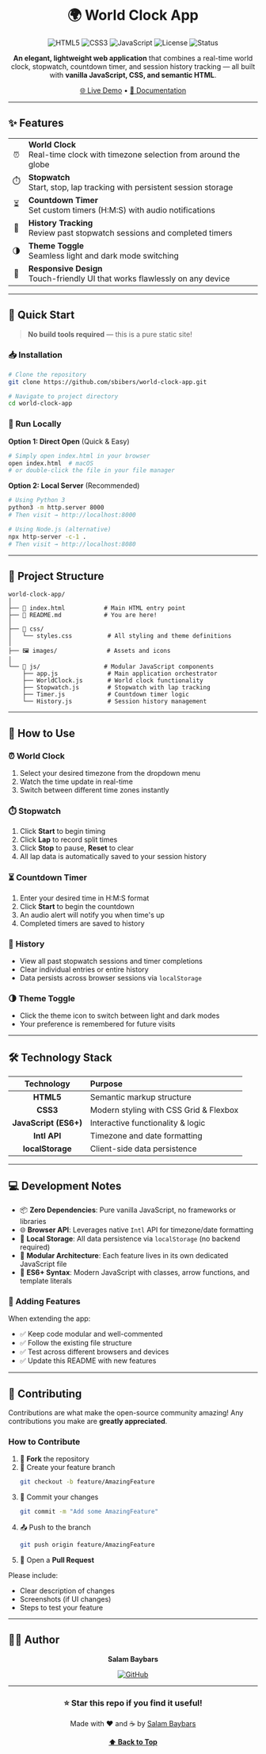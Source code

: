 <div align="center">

# 🌍 World Clock App

![HTML5](https://img.shields.io/badge/HTML5-E34F26?style=for-the-badge&logo=html5&logoColor=white)
![CSS3](https://img.shields.io/badge/CSS3-1572B6?style=for-the-badge&logo=css3&logoColor=white)
![JavaScript](https://img.shields.io/badge/JavaScript-F7DF1E?style=for-the-badge&logo=javascript&logoColor=black)
![License](https://img.shields.io/badge/License-MIT-green?style=for-the-badge)
![Status](https://img.shields.io/badge/Status-Active-success?style=for-the-badge)

<p align="center">
  <strong>An elegant, lightweight web application</strong> that combines a real-time world clock, stopwatch, countdown timer, and session history tracking — all built with <strong>vanilla JavaScript, CSS, and semantic HTML</strong>.
</p>

[🌐 Live Demo](https://sbibers.github.io/world-clock-app/) • [📖 Documentation](#-how-to-use)
</div>

---

## ✨ Features

<table>
  <tr>
    <td align="center">⏰</td>
    <td><strong>World Clock</strong><br/>Real-time clock with timezone selection from around the globe</td>
  </tr>
  <tr>
    <td align="center">⏱️</td>
    <td><strong>Stopwatch</strong><br/>Start, stop, lap tracking with persistent session storage</td>
  </tr>
  <tr>
    <td align="center">⏳</td>
    <td><strong>Countdown Timer</strong><br/>Set custom timers (H:M:S) with audio notifications</td>
  </tr>
  <tr>
    <td align="center">📝</td>
    <td><strong>History Tracking</strong><br/>Review past stopwatch sessions and completed timers</td>
  </tr>
  <tr>
    <td align="center">🌗</td>
    <td><strong>Theme Toggle</strong><br/>Seamless light and dark mode switching</td>
  </tr>
  <tr>
    <td align="center">📱</td>
    <td><strong>Responsive Design</strong><br/>Touch-friendly UI that works flawlessly on any device</td>
  </tr>
</table>

---

## 🚀 Quick Start

> **No build tools required** — this is a pure static site!

### 📥 Installation

```bash
# Clone the repository
git clone https://github.com/sbibers/world-clock-app.git

# Navigate to project directory
cd world-clock-app
```

### 🏃 Run Locally

**Option 1: Direct Open** (Quick & Easy)
```bash
# Simply open index.html in your browser
open index.html  # macOS
# or double-click the file in your file manager
```

**Option 2: Local Server** (Recommended)
```bash
# Using Python 3
python3 -m http.server 8000
# Then visit → http://localhost:8000

# Using Node.js (alternative)
npx http-server -c-1 .
# Then visit → http://localhost:8080
```

---

## 📁 Project Structure

```
world-clock-app/
│
├── 📄 index.html           # Main HTML entry point
├── 📄 README.md            # You are here!
│
├── 🎨 css/
│   └── styles.css          # All styling and theme definitions
│
├── 🖼️ images/              # Assets and icons
│
└── 🧩 js/                  # Modular JavaScript components
    ├── app.js              # Main application orchestrator
    ├── WorldClock.js       # World clock functionality
    ├── Stopwatch.js        # Stopwatch with lap tracking
    ├── Timer.js            # Countdown timer logic
    └── History.js          # Session history management
```

---

## 📖 How to Use

### ⏰ **World Clock**
1. Select your desired timezone from the dropdown menu
2. Watch the time update in real-time
3. Switch between different time zones instantly

### ⏱️ **Stopwatch**
1. Click **Start** to begin timing
2. Click **Lap** to record split times
3. Click **Stop** to pause, **Reset** to clear
4. All lap data is automatically saved to your session history

### ⏳ **Countdown Timer**
1. Enter your desired time in H:M:S format
2. Click **Start** to begin the countdown
3. An audio alert will notify you when time's up
4. Completed timers are saved to history

### 📝 **History**
- View all past stopwatch sessions and timer completions
- Clear individual entries or entire history
- Data persists across browser sessions via `localStorage`

### 🌗 **Theme Toggle**
- Click the theme icon to switch between light and dark modes
- Your preference is remembered for future visits

---

## 🛠️ Technology Stack

<div align="center">

| Technology | Purpose |
|:----------:|:--------|
| **HTML5** | Semantic markup structure |
| **CSS3** | Modern styling with CSS Grid & Flexbox |
| **JavaScript (ES6+)** | Interactive functionality & logic |
| **Intl API** | Timezone and date formatting |
| **localStorage** | Client-side data persistence |

</div>

---

## 💻 Development Notes

- 📦 **Zero Dependencies**: Pure vanilla JavaScript, no frameworks or libraries
- 🌐 **Browser API**: Leverages native `Intl` API for timezone/date formatting
- 💾 **Local Storage**: All data persistence via `localStorage` (no backend required)
- 🧱 **Modular Architecture**: Each feature lives in its own dedicated JavaScript file
- 🎯 **ES6+ Syntax**: Modern JavaScript with classes, arrow functions, and template literals

### 🔧 Adding Features

When extending the app:
- ✅ Keep code modular and well-commented
- ✅ Follow the existing file structure
- ✅ Test across different browsers and devices
- ✅ Update this README with new features

---

## 🤝 Contributing

Contributions are what make the open-source community amazing! Any contributions you make are **greatly appreciated**.

### How to Contribute

1. 🍴 **Fork** the repository
2. 🌿 Create your feature branch
   ```bash
   git checkout -b feature/AmazingFeature
   ```
3. 💾 Commit your changes
   ```bash
   git commit -m "Add some AmazingFeature"
   ```
4. 📤 Push to the branch
   ```bash
   git push origin feature/AmazingFeature
   ```
5. 🎉 Open a **Pull Request**

Please include:
- Clear description of changes
- Screenshots (if UI changes)
- Steps to test your feature

---

## 👨‍💻 Author

<div align="center">

**Salam Baybars**

[![GitHub](https://img.shields.io/badge/GitHub-sbibers-181717?style=for-the-badge&logo=github)](https://github.com/sbibers)

</div>

---

<div align="center">

### ⭐ Star this repo if you find it useful!

Made with ❤️ and ☕ by [Salam Baybars](https://github.com/sbibers)

**[⬆ Back to Top](#-world-clock-app)**

</div> 

